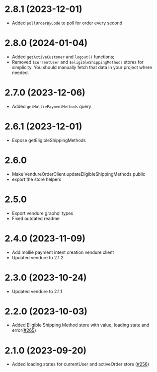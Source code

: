 # 2.8.1 (2023-12-01)

- Added `pollOrderByCode` to poll for order every second

# 2.8.0 (2024-01-04)

- Added `getActiveCustomer` and `logout()` functions;
- Removed `$currentUser` and `$eligibleShippingMethods` stores for simplicity. You should manually fetch that data in your project where needed.

# 2.7.0 (2023-12-06)

- Added `getMolliePaymentMethods` query

# 2.6.1 (2023-12-01)

- Expose getEligibleShippingMethods

# 2.6.0

- Make VendureOrderClient.updateEligibleShippingMethods public
- export the store helpers

# 2.5.0

- Export vendure graphql types
- Fixed outdated readme

# 2.4.0 (2023-11-09)

- Add mollie payment intent creation vendure client
- Updated vendure to 2.1.2

# 2.3.0 (2023-10-24)

- Updated vendure to 2.1.1

# 2.2.0 (2023-10-03)

- Added Eligible Shipping Method store with value, loading state and error([#265](https://github.com/Pinelab-studio/pinelab-vendure-plugins/pull/265))

# 2.1.0 (2023-09-20)

- Added loading states for currentUser and activeOrder store ([#256](https://github.com/Pinelab-studio/pinelab-vendure-plugins/pull/256))

